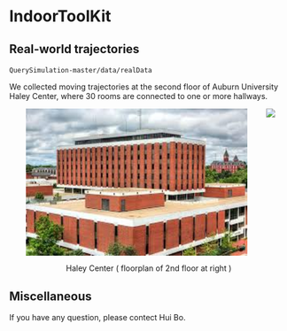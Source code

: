 # IndoorToolKit

## Real-world trajectories
    QuerySimulation-master/data/realData
   We collected moving trajectories at the second floor of Auburn University Haley Center, where 30 rooms are connected to one or more hallways.
  
   <img src="Haley.jpeg" width="400" align="top" hspace=30>  <img src="QuerySimulation-master/data/my/floorplan-new.png" width="300"> 
   <p align="center"> Haley Center ( floorplan of 2nd floor at right )</p>

##  Miscellaneous
   If you have any question, please contect Hui Bo.
    
